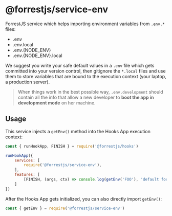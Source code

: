 # @forrestjs/service-env

ForrestJS service which helps importing environment variables from `.env.*` files:

- .env
- .env.local
- .env.{NODE_ENV}
- .env.{NODE_ENV}.local

We suggest you write your safe default values in a `.env` file which gets committed into
your version control, then gitignore the `*.local` files and use them to store variables
that are bound to the execution context (your laptop, a production server).

> When things work in the best possible way, `.env.development` should contain all the info
> that allow a new developer to **boot the app in development mode** on her machine.

## Usage

This service injects a `getEnv()` method into the Hooks App execution context:

```js
const { runHookApp, FINISH } = require('@forrestjs/hooks')

runHookApp({
    services: [
        require('@forrestjs/service-env'),
    ],
    features: [
        [FINISH, (args, ctx) => console.log(getEnv('FOO'), 'default for "foo"')]
    ]
})
```

After the Hooks App gets initialized, you can also directly import `getEnv()`:

```js
const { getEnv } = require('@forrestjs/service-env')
```



